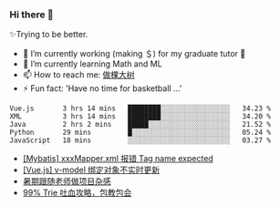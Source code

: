 ### Hi there 👋

✨Trying to be better.

<!--
- 😄 Pronouns: ...
- 👯 I’m looking to collaborate on ...
- 🤔 I’m looking for help with ...
- 💬 Ask me about ...
-->

- 🔭 I’m currently working (making ＄) for my graduate tutor 🤪
- 🌱 I’m currently learning Math and ML
- 📫 How to reach me: [做棵大树](https://beatree.cn)
- ⚡ Fun fact: 'Have no time for basketball ...'

<!--START_SECTION:waka-->
```text
Vue.js       3 hrs 14 mins   ████████░░░░░░░░░░░░░░░░░   34.23 % 
XML          3 hrs 14 mins   ████████░░░░░░░░░░░░░░░░░   34.20 % 
Java         2 hrs 2 mins    █████░░░░░░░░░░░░░░░░░░░░   21.52 % 
Python       29 mins         █░░░░░░░░░░░░░░░░░░░░░░░░   05.24 % 
JavaScript   18 mins         ░░░░░░░░░░░░░░░░░░░░░░░░░   03.27 %
```
<!--END_SECTION:waka-->

<!-- BLOG-POST-LIST:START -->
- [[Mybatis] xxxMapper.xml 报错 Tag name expected](https://beatree.cn/mybatis-xxxmapper-xml-%e6%8a%a5%e9%94%99-tag-name-expected.html)
- [[Vue.js] v-model 绑定对象不实时更新](https://beatree.cn/vue-js-v-model-%e7%bb%91%e5%ae%9a%e5%af%b9%e8%b1%a1%e4%b8%8d%e5%ae%9e%e6%97%b6%e6%9b%b4%e6%96%b0.html)
- [暑期跟随老师做项目杂感](http://mortal.beatree.cn/%e6%9a%91%e6%9c%9f%e8%b7%9f%e9%9a%8f%e8%80%81%e5%b8%88%e5%81%9a%e9%a1%b9%e7%9b%ae%e6%9d%82%e6%84%9f.html)
- [99% Trie 吐血攻略，包教包会](https://beatree.cn/99-trie-%e5%90%90%e8%a1%80%e6%94%bb%e7%95%a5%ef%bc%8c%e5%8c%85%e6%95%99%e5%8c%85%e4%bc%9a.html)
<!-- BLOG-POST-LIST:END -->
